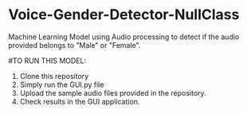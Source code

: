 # Voice-Gender-Detector-NullClass
Machine Learning Model using Audio processing to detect if the audio provided belongs to "Male" or "Female".

#TO RUN THIS MODEL:
1. Clone this repository
2. Simply run the GUI.py file
3. Upload the sample audio files provided in the repository.
4. Check results in the GUI application.
